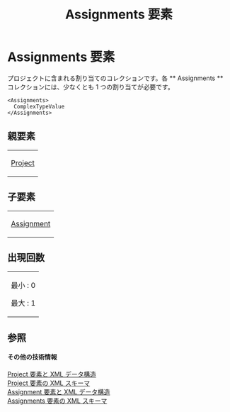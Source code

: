 ﻿---
title: Assignments 要素
TOCTitle: Assignments 要素
ms:assetid: c8a78580-d326-4c8c-aee9-382cbece45f3
ms:mtpsurl: https://msdn.microsoft.com/ja-jp/library/Bb968684(v=office.12)
ms:contentKeyID: 16746790
ms.date: 06/30/2008
mtps_version: v=office.12
ms.translationtype: HT
---

# Assignments 要素

プロジェクトに含まれる割り当てのコレクションです。各 ** Assignments ** コレクションには、少なくとも 1 つの割り当てが必要です。

    <Assignments>
      ComplexTypeValue
    </Assignments>

## 親要素

<table>
<colgroup>
<col style="width: 100%" />
</colgroup>
<tbody>
<tr class="odd">
<td><p><a href="project-element.md">Project</a></p></td>
</tr>
</tbody>
</table>


## 子要素


<table>
<colgroup>
<col style="width: 100%" />
</colgroup>
<tbody>
<tr class="odd">
<td><p><a href="assignment-element.md">Assignment</a></p></td>
</tr>
</tbody>
</table>


## 出現回数

<table>
<colgroup>
<col style="width: 100%" />
</colgroup>
<tbody>
<tr class="odd">
<td><p>最小 : 0</p>
<p>最大 : 1</p></td>
</tr>
</tbody>
</table>


## 参照

#### その他の技術情報

[Project 要素と XML データ構造](project-elements-and-xml-structure.md)  
[Project 要素の XML スキーマ](xml-schema-for-the-project-element.md)  
[Assignment 要素と XML データ構造](assignment-elements-and-xml-structure.md)  
[Assignments 要素の XML スキーマ](xml-schema-for-the-assignments-element.md)

